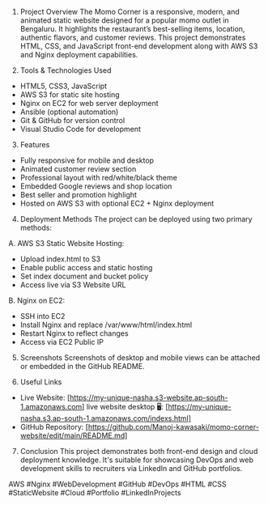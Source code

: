 1. Project Overview
The Momo Corner is a responsive, modern, and animated static website designed for a popular momo outlet in Bengaluru. It highlights the restaurant’s best-selling items, location, authentic flavors, and customer reviews. This project demonstrates HTML, CSS, and JavaScript front-end development along with AWS S3 and Nginx deployment capabilities.

2. Tools & Technologies Used
- HTML5, CSS3, JavaScript
- AWS S3 for static site hosting
- Nginx on EC2 for web server deployment
- Ansible (optional automation)
- Git & GitHub for version control
- Visual Studio Code for development

3. Features
- Fully responsive for mobile and desktop
- Animated customer review section
- Professional layout with red/white/black theme
- Embedded Google reviews and shop location
- Best seller and promotion highlight
- Hosted on AWS S3 with optional EC2 + Nginx deployment

4. Deployment Methods
The project can be deployed using two primary methods:

A. AWS S3 Static Website Hosting:
- Upload index.html to S3
- Enable public access and static hosting
- Set index document and bucket policy
- Access live via S3 Website URL

B. Nginx on EC2:
- SSH into EC2
- Install Nginx and replace /var/www/html/index.html
- Restart Nginx to reflect changes
- Access via EC2 Public IP
5. Screenshots
Screenshots of desktop and mobile views can be attached or embedded in the GitHub README.

6. Useful Links
- Live Website: [https://my-unique-nasha.s3-website.ap-south-1.amazonaws.com]
live website desktop 🖥️:
[https://my-unique-nasha.s3.ap-south-1.amazonaws.com/indexs.html]
- GitHub Repository: [https://github.com/Manoj-kawasaki/momo-corner-website/edit/main/README.md]
  
7. Conclusion
This project demonstrates both front-end design and cloud deployment knowledge. It's suitable for showcasing DevOps and web development skills to recruiters via LinkedIn and GitHub portfolios.

AWS #Nginx #WebDevelopment #GitHub #DevOps #HTML #CSS #StaticWebsite #Cloud #Portfolio #LinkedInProjects

